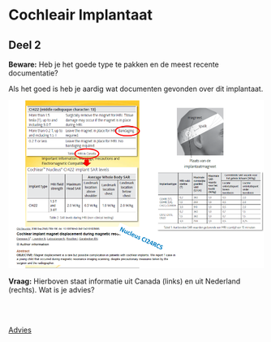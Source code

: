 # Cochleair Implantaat

## Deel 2


**Beware:** Heb je het goede type te pakken en de meest recente
documentatie?

Als het goed is heb je aardig wat documenten gevonden over dit implantaat.

![](cochleair_2.png)

**Vraag:** Hierboven staat informatie uit Canada (links) en uit
Nederland (rechts). Wat is je advies?

<br>
<br>

[Advies](advies.md)
